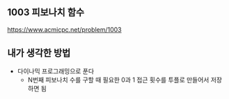 ## 1003 피보나치 함수

<https://www.acmicpc.net/problem/1003>

## 내가 생각한 방법

- 다이나믹 프로그래밍으로 푼다
  - N번째 피보나치 수를 구할 때 필요한 0과 1 접근 횟수를 투플로 만들어서 저장하면 됨
